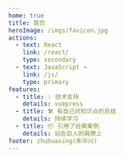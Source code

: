 ```yaml
---
home: true
title: 首页
heroImage: /imgs/favicon.jpg
actions:
  - text: React
    link: /react/
    type: secondary
  - text: JavaScript →
    link: /js/
    type: primary
features:
  - title: 💡 技术支持
    details: vuepress
  - title: 🛠️ 有自己对知识点的总结
    details: 持续学习
  - title: 📦 引用了经典案例
    details: 站在巨人的肩膀上
footer: zhuhuaxing(朱华兴)
---
```

